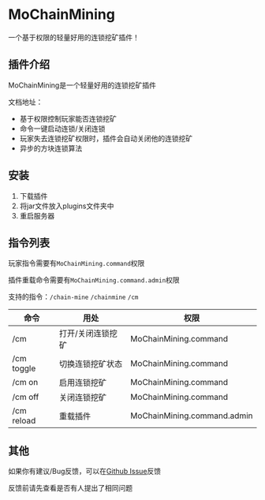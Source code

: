 # MoChainMining

一个基于权限的轻量好用的连锁挖矿插件！

## 插件介绍

MoChainMining是一个轻量好用的连锁挖矿插件

文档地址：

 - 基于权限控制玩家能否连锁挖矿
 - 命令一键启动连锁/关闭连锁
 - 玩家失去连锁挖矿权限时，插件会自动关闭他的连锁挖矿
 - 异步的方块连锁算法

## 安装

1. 下载插件
2. 将jar文件放入plugins文件夹中
3. 重启服务器

## 指令列表

玩家指令需要有`MoChainMining.command`权限

插件重载命令需要有`MoChainMining.command.admin`权限

支持的指令：`/chain-mine` `/chainmine` `/cm`

| 命令         | 用处        | 权限                          |
|------------|-----------|-----------------------------|
| /cm        | 打开/关闭连锁挖矿 | MoChainMining.command       |
| /cm toggle | 切换连锁挖矿状态  | MoChainMining.command       |
| /cm on     | 启用连锁挖矿    | MoChainMining.command       |
| /cm off    | 关闭连锁挖矿    | MoChainMining.command       |
| /cm reload | 重载插件      | MoChainMining.command.admin |

## 其他

如果你有建议/Bug反馈，可以在[Github Issue](https://github.com/moran0710/MoChainMining/issues)反馈

反馈前请先查看是否有人提出了相同问题
